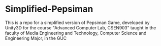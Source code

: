 # Simplified-Pepsiman
This is a repo for a simplified version of Pepsiman Game, developed by Unity3D for the course "Advanced Computer Lab, CSEN903" taught in the faculty of Media Engineering and Technology, Computer Science and Engineering Major, in the GUC
